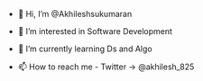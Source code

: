 - 👋 Hi, I’m @Akhileshsukumaran
- 👀 I’m interested in Software Development
- 🌱 I’m currently learning Ds and Algo

- 📫 How to reach me - Twitter -> @akhilesh_825

<!---
Akhileshsukumaran/Akhileshsukumaran is a ✨ special ✨ repository because its `README.md` (this file) appears on your GitHub profile.
You can click the Preview link to take a look at your changes.
--->
